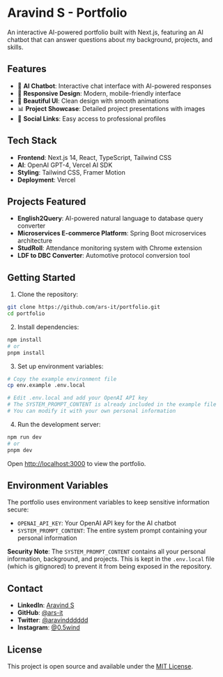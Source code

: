 # Aravind S - Portfolio

An interactive AI-powered portfolio built with Next.js, featuring an AI chatbot that can answer questions about my background, projects, and skills.

## Features

- 🤖 **AI Chatbot**: Interactive chat interface with AI-powered responses
- 📱 **Responsive Design**: Modern, mobile-friendly interface
- 🎨 **Beautiful UI**: Clean design with smooth animations
- 📊 **Project Showcase**: Detailed project presentations with images
- 🔗 **Social Links**: Easy access to professional profiles

## Tech Stack

- **Frontend**: Next.js 14, React, TypeScript, Tailwind CSS
- **AI**: OpenAI GPT-4, Vercel AI SDK
- **Styling**: Tailwind CSS, Framer Motion
- **Deployment**: Vercel

## Projects Featured

- **English2Query**: AI-powered natural language to database query converter
- **Microservices E-commerce Platform**: Spring Boot microservices architecture
- **StudRoll**: Attendance monitoring system with Chrome extension
- **LDF to DBC Converter**: Automotive protocol conversion tool

## Getting Started

1. Clone the repository:
```bash
git clone https://github.com/ars-it/portfolio.git
cd portfolio
```

2. Install dependencies:
```bash
npm install
# or
pnpm install
```

3. Set up environment variables:
```bash
# Copy the example environment file
cp env.example .env.local

# Edit .env.local and add your OpenAI API key
# The SYSTEM_PROMPT_CONTENT is already included in the example file
# You can modify it with your own personal information
```

4. Run the development server:
```bash
npm run dev
# or
pnpm dev
```

Open [http://localhost:3000](http://localhost:3000) to view the portfolio.

## Environment Variables

The portfolio uses environment variables to keep sensitive information secure:

- `OPENAI_API_KEY`: Your OpenAI API key for the AI chatbot
- `SYSTEM_PROMPT_CONTENT`: The entire system prompt containing your personal information

**Security Note**: The `SYSTEM_PROMPT_CONTENT` contains all your personal information, background, and projects. This is kept in the `.env.local` file (which is gitignored) to prevent it from being exposed in the repository.

## Contact

- **LinkedIn**: [Aravind S](https://www.linkedin.com/in/ars-it/)
- **GitHub**: [@ars-it](https://github.com/ars-it)
- **Twitter**: [@aravindddddd](https://x.com/aravindddddd)
- **Instagram**: [@0.5wind](https://www.instagram.com/0.5wind/)

## License

This project is open source and available under the [MIT License](LICENSE).
